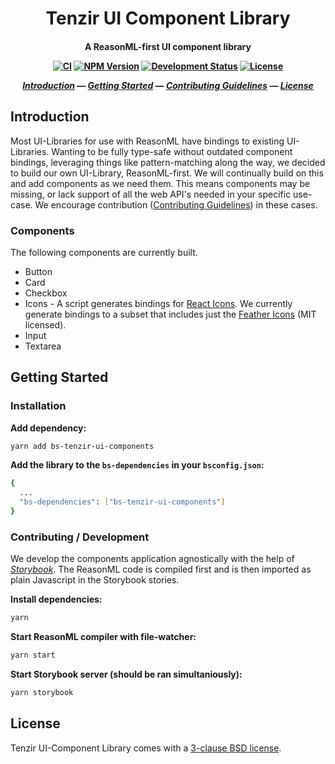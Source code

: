 <h1 align="center">
  Tenzir UI Component Library
</h1>
<h4 align="center">

A ReasonML-first UI component library

[![CI][ci-badge]][ci-url]
[![NPM Version][npm-badge]][npm-url]
[![Development Status][alpha-badge]][latest-release-url]
[![License][license-badge]][license-url]

[_Introduction_](#introduction) &mdash;
[_Getting Started_](#getting-started) &mdash;
[_Contributing Guidelines_][contributing-url] &mdash;
[_License_](#license)

</h4>

## Introduction
Most UI-Libraries for use with ReasonML have bindings to existing UI-Libraries.
Wanting to be fully type-safe without outdated component bindings, leveraging 
things like pattern-matching along the way, we decided to build our own 
UI-Library, ReasonML-first. We will continually build on this and add 
components as we need them. This means components may be missing, or lack 
support of all the web API's needed in your specific use-case. We encourage 
contribution ([Contributing Guidelines][contributing-url]) in these cases.

### Components
The following components are currently built.
- Button
- Card
- Checkbox
- Icons - A script generates bindings for [React 
  Icons](https://github.com/react-icons/react-icons). We currently generate
  bindings to a subset that includes just the [Feather 
  Icons](https://feathericons.com/) (MIT licensed).
- Input
- Textarea

## Getting Started
### Installation
**Add dependency:**
```sh
yarn add bs-tenzir-ui-components
```

**Add the library to the `bs-dependencies` in your `bsconfig.json`:**
```sh
{
  ...
  "bs-dependencies": ["bs-tenzir-ui-components"]
}
```

### Contributing / Development
We develop the components application agnostically with the help of 
[_Storybook_](https://storybook.js.org/). The ReasonML code is compiled first 
and is then imported as plain Javascript in the Storybook stories.

**Install dependencies:**
```sh
yarn
```

**Start ReasonML compiler with file-watcher:**
```sh
yarn start 
```

**Start Storybook server (should be ran simultaniously):**
```sh
yarn storybook
```

## License
Tenzir UI-Component Library comes with a [3-clause BSD license][license-url].

[ci-url]: https://github.com/tenzir/ui-component-library/actions?query=branch%3Amaster+workflow%3A%22UI%20Components%22
[ci-badge]: https://github.com/tenzir/ui-component-library/workflows/UI%20Components/badge.svg?branch=master
[npm-badge]: https://img.shields.io/npm/v/tenzir-ui-component-library
[npm-url]: https://www.npmjs.com/package/tenzir-ui-component-library
[contributing-url]: https://github.com/tenzir/.github/blob/master/contributing.md
[latest-release-badge]: https://img.shields.io/github/commits-since/tenzir/ui-components/latest.svg?color=green
[latest-release-url]: https://github.com/tenzir/ui-components/releases
[license-badge]: https://img.shields.io/badge/license-BSD-blue.svg
[license-url]: https://github.com/tenzir/ui-components/blob/master/COPYING
[alpha-badge]: https://img.shields.io/badge/stage-alpha-blueviolet
